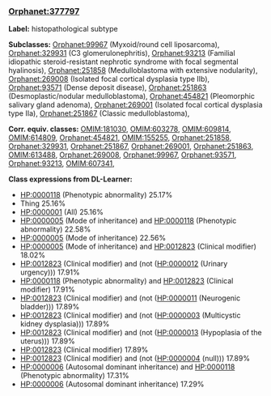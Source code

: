
### [Orphanet:377797](http://www.orpha.net/ORDO/Orphanet_377797)
**Label:** histopathological subtype

**Subclasses:** [Orphanet:99967](http://www.orpha.net/ORDO/Orphanet_99967) (Myxoid/round cell liposarcoma), [Orphanet:329931](http://www.orpha.net/ORDO/Orphanet_329931) (C3 glomerulonephritis), [Orphanet:93213](http://www.orpha.net/ORDO/Orphanet_93213) (Familial idiopathic steroid-resistant nephrotic syndrome with focal segmental hyalinosis), [Orphanet:251858](http://www.orpha.net/ORDO/Orphanet_251858) (Medulloblastoma with extensive nodularity), [Orphanet:269008](http://www.orpha.net/ORDO/Orphanet_269008) (Isolated focal cortical dysplasia type IIb), [Orphanet:93571](http://www.orpha.net/ORDO/Orphanet_93571) (Dense deposit disease), [Orphanet:251863](http://www.orpha.net/ORDO/Orphanet_251863) (Desmoplastic/nodular medulloblastoma), [Orphanet:454821](http://www.orpha.net/ORDO/Orphanet_454821) (Pleomorphic salivary gland adenoma), [Orphanet:269001](http://www.orpha.net/ORDO/Orphanet_269001) (Isolated focal cortical dysplasia type IIa), [Orphanet:251867](http://www.orpha.net/ORDO/Orphanet_251867) (Classic medulloblastoma), 

**Corr. equiv. classes:** [OMIM:181030](http://purl.obolibrary.org/obo/OMIM_181030), [OMIM:603278](http://purl.obolibrary.org/obo/OMIM_603278), [OMIM:609814](http://purl.obolibrary.org/obo/OMIM_609814), [OMIM:614809](http://purl.obolibrary.org/obo/OMIM_614809), [Orphanet:454821](http://www.orpha.net/ORDO/Orphanet_454821), [OMIM:155255](http://purl.obolibrary.org/obo/OMIM_155255), [Orphanet:251858](http://www.orpha.net/ORDO/Orphanet_251858), [Orphanet:329931](http://www.orpha.net/ORDO/Orphanet_329931), [Orphanet:251867](http://www.orpha.net/ORDO/Orphanet_251867), [Orphanet:269001](http://www.orpha.net/ORDO/Orphanet_269001), [Orphanet:251863](http://www.orpha.net/ORDO/Orphanet_251863), [OMIM:613488](http://purl.obolibrary.org/obo/OMIM_613488), [Orphanet:269008](http://www.orpha.net/ORDO/Orphanet_269008), [Orphanet:99967](http://www.orpha.net/ORDO/Orphanet_99967), [Orphanet:93571](http://www.orpha.net/ORDO/Orphanet_93571), [Orphanet:93213](http://www.orpha.net/ORDO/Orphanet_93213), [OMIM:607341](http://purl.obolibrary.org/obo/OMIM_607341), 

**Class expressions from DL-Learner:**

- [HP:0000118](http://purl.obolibrary.org/obo/HP_0000118) (Phenotypic abnormality) 25.17%
- Thing 25.16%
- [HP:0000001](http://purl.obolibrary.org/obo/HP_0000001) (All) 25.16%
- [HP:0000005](http://purl.obolibrary.org/obo/HP_0000005) (Mode of inheritance) and [HP:0000118](http://purl.obolibrary.org/obo/HP_0000118) (Phenotypic abnormality) 22.58%
- [HP:0000005](http://purl.obolibrary.org/obo/HP_0000005) (Mode of inheritance) 22.56%
- [HP:0000005](http://purl.obolibrary.org/obo/HP_0000005) (Mode of inheritance) and [HP:0012823](http://purl.obolibrary.org/obo/HP_0012823) (Clinical modifier) 18.02%
- [HP:0012823](http://purl.obolibrary.org/obo/HP_0012823) (Clinical modifier) and (not ([HP:0000012](http://purl.obolibrary.org/obo/HP_0000012) (Urinary urgency))) 17.91%
- [HP:0000118](http://purl.obolibrary.org/obo/HP_0000118) (Phenotypic abnormality) and [HP:0012823](http://purl.obolibrary.org/obo/HP_0012823) (Clinical modifier) 17.91%
- [HP:0012823](http://purl.obolibrary.org/obo/HP_0012823) (Clinical modifier) and (not ([HP:0000011](http://purl.obolibrary.org/obo/HP_0000011) (Neurogenic bladder))) 17.89%
- [HP:0012823](http://purl.obolibrary.org/obo/HP_0012823) (Clinical modifier) and (not ([HP:0000003](http://purl.obolibrary.org/obo/HP_0000003) (Multicystic kidney dysplasia))) 17.89%
- [HP:0012823](http://purl.obolibrary.org/obo/HP_0012823) (Clinical modifier) and (not ([HP:0000013](http://purl.obolibrary.org/obo/HP_0000013) (Hypoplasia of the uterus))) 17.89%
- [HP:0012823](http://purl.obolibrary.org/obo/HP_0012823) (Clinical modifier) 17.89%
- [HP:0012823](http://purl.obolibrary.org/obo/HP_0012823) (Clinical modifier) and (not ([HP:0000004](http://purl.obolibrary.org/obo/HP_0000004) (null))) 17.89%
- [HP:0000006](http://purl.obolibrary.org/obo/HP_0000006) (Autosomal dominant inheritance) and [HP:0000118](http://purl.obolibrary.org/obo/HP_0000118) (Phenotypic abnormality) 17.31%
- [HP:0000006](http://purl.obolibrary.org/obo/HP_0000006) (Autosomal dominant inheritance) 17.29%


